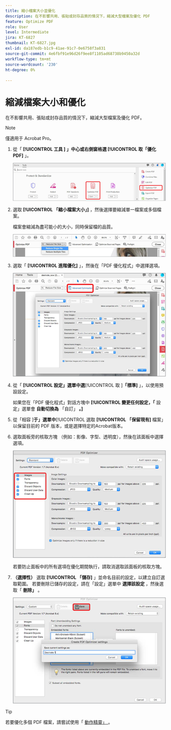 ```yaml
---
title: 縮小檔案大小並優化
description: 在不影響共用、張貼或封存品質的情況下，縮減大型檔案及優化 PDF
feature: Optimize PDF
role: User
level: Intermediate
jira: KT-6827
thumbnail: KT-6827.jpg
exl-id: da187edb-b1c9-41ae-91c7-0e6758f3a831
source-git-commit: 4e6fbf91e96d26f9ee8f1105ad68738b9450a32d
workflow-type: tm+mt
source-wordcount: '230'
ht-degree: 0%

---
```


# 縮減檔案大小和優化

在不影響共用、張貼或封存品質的情況下，縮減大型檔案及優化 PDF。

>[!NOTE]
>
>僅適用于 Acrobat Pro。

1. 從「 **[!UICONTROL 工具 ] 」中心或右側窗格選 [!UICONTROL  取「優化 PDF]** 」。

   ![減少步驟 1](../assets/Reduce_1.png)

1. 選取 **[!UICONTROL 「縮小檔案大小」]** ，然後選擇要縮減單一檔案或多個檔案。

   檔案會縮減為盡可能小的大小，同時保留檔的品質。

   ![減少步驟 2](../assets/Reduce_2.png)

1. 選取「 **[!UICONTROL 進階優化]** 」，然後在「PDF 優化程式」中選擇選項。

   ![減少步驟 3](../assets/Reduce_3.png)

1. 從「 **[!UICONTROL 設定」選單中選**[!UICONTROL  取 ]**「標準]** 」，以使用預設設定。

   如果您在「PDF 優化程式」對話方塊中 **[!UICONTROL 變更任何設定，「** 設定」選單會 **自動切換為** 「自訂」 **。]**

1. 從「相容 ]**于」選單中**[!UICONTROL  選取 **[!UICONTROL 「保留現有]** 檔案」以保留目前的 PDF 版本，或是選擇特定的Acrobat版本。

1. 選取面板旁的核取方塊 （例如：影像、字型、透明度），然後在該面板中選擇選項。

   ![縮小步驟 5](../assets/Reduce_5.png)

   若要防止面板中的所有選項在優化期間執行，請取消選取該面板的核取方塊。

1. **（選擇性）** 選取 **[!UICONTROL 「儲存]** 」並命名目前的設定，以建立自訂選取範圍。 若要刪除已儲存的設定，請在「設定」選單中 **選擇該設定** ，然後選取「 **刪除」** 。

   ![縮小步驟 6](../assets/Reduce_6.png)

>[!TIP]
>
>若要優化多個 PDF 檔案，請嘗試使用「 [ 動作精靈」 ](../advanced-tasks/action.md) 。